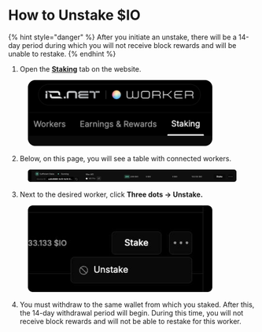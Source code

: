 # How to Unstake $IO

{% hint style="danger" %}
After you initiate an unstake, there will be a 14-day period during which you will not receive block rewards and will be unable to restake.
{% endhint %}

1. Open the [**Staking**](https://worker.io.net/worker/integrated-staking) tab on the website.

<figure><img src=".gitbook/assets/st1 (1).png" alt="" width="375"><figcaption></figcaption></figure>

2. Below, on this page, you will see a table with connected workers.&#x20;

<figure><img src=".gitbook/assets/unstake (1).png" alt=""><figcaption></figcaption></figure>

3. Next to the desired worker, click **Three dots → Unstake.**

<figure><img src=".gitbook/assets/unstake2.png" alt="" width="375"><figcaption></figcaption></figure>

4. You must withdraw to the same wallet from which you staked. After this, the 14-day withdrawal period will begin. During this time, you will not receive block rewards and will not be able to restake for this worker.

